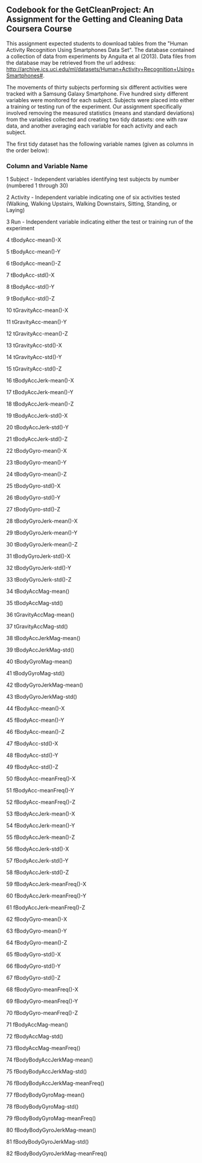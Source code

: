 ## Codebook for the GetCleanProject: An Assignment for the Getting and Cleaning Data Coursera Course


This assignment expected students to download tables from the "Human Activity Recognition Using Smartphones Data Set".  The database contained a collection of data from experiments by Anguita et al (2013).  Data files from the database may be retrieved from the url address:  http://archive.ics.uci.edu/ml/datasets/Human+Activity+Recognition+Using+Smartphones#.


The movements of thirty subjects performing six different activities were tracked with a Samsung Galaxy Smartphone.  Five hundred sixty different variables were monitored for each subject.  Subjects were placed into either a training or testing run of the experiment.  Our assignment specifically involved removing the measured statistics (means and standard deviations) from the variables collected and creating two tidy datasets: one with raw data, and another averaging each variable for each activity and each subject.

The first tidy dataset has the following variable names (given as columns in the order below):

### Column and Variable Name	
1	Subject - Independent variables identifying test subjects by number (numbered 1 through 30)

2	Activity - Independent variable indicating one of six activities tested (Walking, Walking Upstairs, Walking Downstairs, Sitting, Standing, or Laying)

3	Run - Independent variable indicating either the test or training run of the experiment

4	tBodyAcc-mean()-X

5	tBodyAcc-mean()-Y

6	tBodyAcc-mean()-Z

7	tBodyAcc-std()-X

8	tBodyAcc-std()-Y

9	tBodyAcc-std()-Z

10	tGravityAcc-mean()-X

11	tGravityAcc-mean()-Y

12	tGravityAcc-mean()-Z

13	tGravityAcc-std()-X

14	tGravityAcc-std()-Y

15	tGravityAcc-std()-Z

16	tBodyAccJerk-mean()-X

17	tBodyAccJerk-mean()-Y

18	tBodyAccJerk-mean()-Z

19	tBodyAccJerk-std()-X

20	tBodyAccJerk-std()-Y

21	tBodyAccJerk-std()-Z

22	tBodyGyro-mean()-X

23	tBodyGyro-mean()-Y

24	tBodyGyro-mean()-Z

25	tBodyGyro-std()-X

26	tBodyGyro-std()-Y

27	tBodyGyro-std()-Z

28	tBodyGyroJerk-mean()-X

29	tBodyGyroJerk-mean()-Y

30	tBodyGyroJerk-mean()-Z

31	tBodyGyroJerk-std()-X

32	tBodyGyroJerk-std()-Y

33	tBodyGyroJerk-std()-Z

34	tBodyAccMag-mean()

35	tBodyAccMag-std()

36	tGravityAccMag-mean()

37	tGravityAccMag-std()

38	tBodyAccJerkMag-mean()

39	tBodyAccJerkMag-std()

40	tBodyGyroMag-mean()

41	tBodyGyroMag-std()

42	tBodyGyroJerkMag-mean()

43	tBodyGyroJerkMag-std()

44	fBodyAcc-mean()-X

45	fBodyAcc-mean()-Y

46	fBodyAcc-mean()-Z

47	fBodyAcc-std()-X

48	fBodyAcc-std()-Y

49	fBodyAcc-std()-Z

50	fBodyAcc-meanFreq()-X

51	fBodyAcc-meanFreq()-Y

52	fBodyAcc-meanFreq()-Z

53	fBodyAccJerk-mean()-X

54	fBodyAccJerk-mean()-Y

55	fBodyAccJerk-mean()-Z

56	fBodyAccJerk-std()-X

57	fBodyAccJerk-std()-Y

58	fBodyAccJerk-std()-Z

59	fBodyAccJerk-meanFreq()-X

60	fBodyAccJerk-meanFreq()-Y

61	fBodyAccJerk-meanFreq()-Z

62	fBodyGyro-mean()-X

63	fBodyGyro-mean()-Y

64	fBodyGyro-mean()-Z

65	fBodyGyro-std()-X

66	fBodyGyro-std()-Y

67	fBodyGyro-std()-Z

68	fBodyGyro-meanFreq()-X

69	fBodyGyro-meanFreq()-Y

70	fBodyGyro-meanFreq()-Z

71	fBodyAccMag-mean()

72	fBodyAccMag-std()

73	fBodyAccMag-meanFreq()

74	fBodyBodyAccJerkMag-mean()

75	fBodyBodyAccJerkMag-std()

76	fBodyBodyAccJerkMag-meanFreq()

77	fBodyBodyGyroMag-mean()

78	fBodyBodyGyroMag-std()

79	fBodyBodyGyroMag-meanFreq()

80	fBodyBodyGyroJerkMag-mean()

81	fBodyBodyGyroJerkMag-std()

82	fBodyBodyGyroJerkMag-meanFreq()


